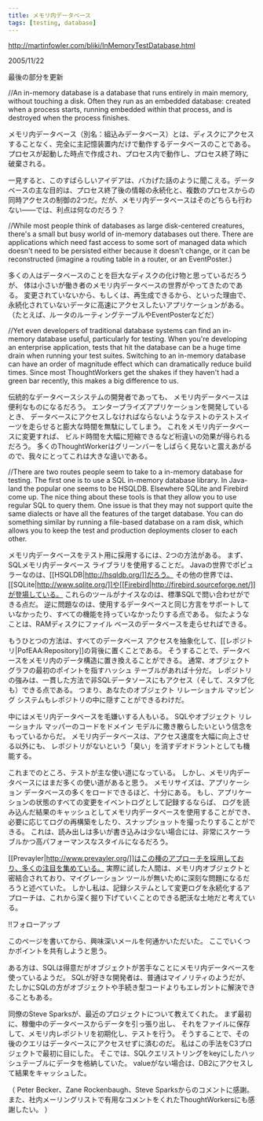 ```yaml
---
title: メモリ内データベース
tags: [testing, database]
---
```


http://martinfowler.com/bliki/InMemoryTestDatabase.html

2005/11/22

最後の部分を更新

//An in-memory database is a database that runs entirely in main memory, without touching a disk. Often they run as an embedded database: created when a process starts, running embedded within that process, and is destroyed when the process finishes.

メモリ内データベース（別名：組込みデータベース）とは、ディスクにアクセスすることなく、完全に主記憶装置内だけで動作するデータベースのことである。
プロセスが起動した時点で作成され、プロセス内で動作し、プロセス終了時に破棄される。

一見すると、このすばらしいアイデアは、バカげた話のように聞こえる。データベースの主な目的は、プロセス終了後の情報の永続化と、複数のプロセスからの同時アクセスの制御の2つだ。だが、メモリ内データベースはそのどちらも行わない——では、利点は何なのだろう？

//While most people think of databases as large disk-centered creatures, there's a small but busy world of in-memory databases out there. There are applications which need fast access to some sort of managed data which doesn't need to be persisted either because it doesn't change, or it can be reconstructed (imagine a routing table in a router, or an EventPoster.)

多くの人はデータベースのことを巨大なディスクの化け物と思っているだろうが、
体は小さいが働き者のメモリ内データベースの世界がやってきたのである。
変更されていないから、もしくは、再生成できるから、といった理由で、
永続化されていないデータに高速にアクセスしたいアプリケーションがある。
（たとえば、ルータのルーティングテーブルやEventPosterなどだ）

//Yet even developers of traditional database systems can find an in-memory database useful, particularly for testing. When you're developing an enterprise application, tests that hit the database can be a huge time drain when running your test suites. Switching to an in-memory database can have an order of magnitude effect which can dramatically reduce build times. Since most ThoughtWorkers get the shakes if they haven't had a green bar recently, this makes a big difference to us.

伝統的なデータベースシステムの開発者であっても、
メモリ内データベースは便利なものになるだろう。
エンタープライズアプリケーションを開発しているとき、
データベースにアクセスしなければならないようなテストのテストスイーツを走らせると膨大な時間を無駄にしてしまう。
これをメモリ内データベースに変更すれば、
ビルド時間を大幅に短縮できるなど桁違いの効果が得られるだろう。
多くのThoughtWorkerはグリーンバーをしばらく見ないと震えあがるので、我々にとってこれは大きな違いである。

//There are two routes people seem to take to a in-memory database for testing. The first one is to use a SQL in-memory database library. In Java-land the popular one seems to be HSQLDB. Elsewhere SQLite and Firebird come up. The nice thing about these tools is that they allow you to use regular SQL to query them. One issue is that they may not support quite the same dialects or have all the features of the target database. You can do something similar by running a file-based database on a ram disk, which allows you to keep the test and production deployments closer to each other.

メモリ内データベースをテスト用に採用するには、2つの方法がある。
まず、SQLメモリ内データベース ライブラリを使用することだ。
Javaの世界でポピュラーなのは、[[HSQLDB|http://hsqldb.org/]]だろう。
その他の世界では、[[SQLite|http://www.sqlite.org/]]や[[Firebird|http://firebird.sourceforge.net/]]が登場している。
これらのツールがナイスなのは、標準SQLで問い合わせができる点だ。
逆に問題なのは、使用するデータベースと同じ方言をサポートしていなかったり、すべての機能を持っていなかったりする点である。
似たようなことは、RAMディスクにファイル ベースのデータベースを走らせればできる。

もうひとつの方法は、すべてのデータベース アクセスを抽象化して、[[レポジトリ|PofEAA:Repository]]の背後に置くことである。
そうすることで、データベースをメモリ内のデータ構造に置き換えることができる。
通常、オブジェクト グラフの最初のポイントを指すハッシュ テーブルがあれば十分だ。
レポジトリの強みは、一貫した方法で非SQLデータソースにもアクセス（そして、スタブ化も）できる点である。
つまり、あなたのオブジェクト リレーショナル マッピング システムもレポジトリの中に隠すことができるわけだ。

中にはメモリ内データベースを毛嫌いする人もいる。
SQLやオブジェクト リレーショナル マッパーのコードをドメイン モデルに撒き散らしたいという信念をもっているからだ。
メモリ内データベースは、アクセス速度を大幅に向上させる以外にも、
レポジトリがないという「臭い」を消すデオドラントとしても機能する。

これまでのところ、テストが主な使い道になっている。
しかし、メモリ内データベースにはまだ多くの使い道があると思う。
メモリサイズは、アプリケーション データベースの多くをロードできるほど、十分にある。
もし、アプリケーションの状態のすべての変更をイベントログとして記録するならば、
ログを読み込んだ結果のキャッシュとしてメモリ内データベースを使用することができ、
必要に応じてログの再構築をしたり、スナップショットを撮ったりすることができる。
これは、読み出しは多いが書き込みは少ない場合には、非常にスケーラブルかつ高パフォーマンスなスタイルになるだろう。

[[Prevayler|http://www.prevayler.org/]]はこの種のアプローチを採用しており、多くの注目を集めている。
実際に試した人間は、メモリ内オブジェクトと密結合されており、マイグレーション ツールが無いために深刻な問題になるだろうと述べていた。
しかし私は、記録システムとして変更ログを永続化するアプローチは、これから深く掘り下げていくことのできる肥沃な土地だと考えている。

!!フォローアップ

このページを書いてから、興味深いメールを何通かいただいた。
ここでいくつかポイントを共有しようと思う。

ある方は、SQLは得意だがオブジェクトが苦手なことにメモリ内データベースを使っているようだ。
SQLが好きな開発者は、普通はマイノリティのようだが、
たしかにSQLの方がオブジェクトや手続き型コードよりもエレガントに解決できることもある。

同僚のSteve Sparksが、最近のプロジェクトについて教えてくれた。
まず最初に、稼働中のデータベースからデータを引っ張り出し、
それをファイルに保存して、メモリ内レポジトリを初期化し、テストを行う。
そうすることで、その後のクエリはデータベースにアクセスせずに済むのだ。
私はこの手法をC3プロジェクトで最初に目にした。
そこでは、SQLクエリストリングをkeyにしたハッシュテーブルにデータを格納していた。
valueがない場合は、DB2にアクセスして結果をキャッシュした。

（
Peter Becker、Zane Rockenbaugh、Steve Sparksからのコメントに感謝。
また、社内メーリングリストで有用なコメントをくれたThoughtWorkersにも感謝したい。
）
